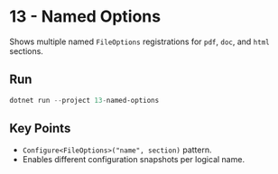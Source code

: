# 13 - Named Options

Shows multiple named `FileOptions` registrations for `pdf`, `doc`, and `html` sections.

## Run

```powershell
dotnet run --project 13-named-options
```

## Key Points

- `Configure<FileOptions>("name", section)` pattern.
- Enables different configuration snapshots per logical name.
